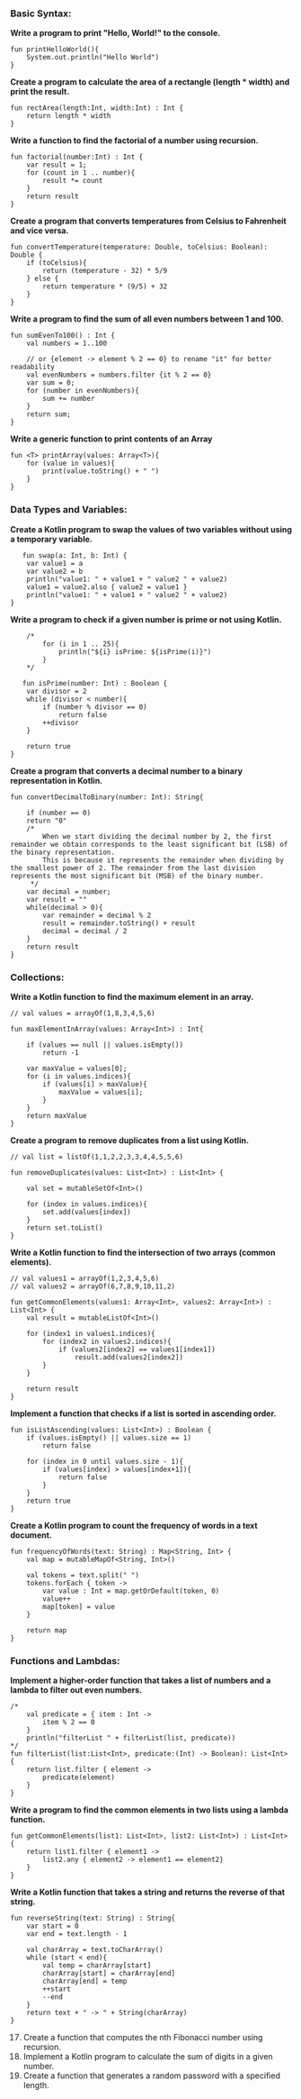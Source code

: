 

### Basic Syntax:

**Write a program to print "Hello, World!" to the console.**
```
fun printHelloWorld(){
    System.out.println("Hello World")
}
```

**Create a program to calculate the area of a rectangle (length * width) and print the result.**
```
fun rectArea(length:Int, width:Int) : Int {
    return length * width
}
```   

**Write a function to find the factorial of a number using recursion.**
```
fun factorial(number:Int) : Int {
    var result = 1;
    for (count in 1 .. number){
        result *= count
    }
    return result
}
```
**Create a program that converts temperatures from Celsius to Fahrenheit and vice versa.**
```
fun convertTemperature(temperature: Double, toCelsius: Boolean): Double {
    if (toCelsius){
        return (temperature - 32) * 5/9
    } else {
        return temperature * (9/5) + 32 
    }
}
```

**Write a program to find the sum of all even numbers between 1 and 100.**
```
fun sumEvenTo100() : Int {
    val numbers = 1..100

    // or {element -> element % 2 == 0} to rename "it" for better readability
    val evenNumbers = numbers.filter {it % 2 == 0}  
    var sum = 0;
    for (number in evenNumbers){
        sum += number
    }
    return sum;
}
```

**Write a generic function to print contents of an Array**
```
fun <T> printArray(values: Array<T>){
    for (value in values){
        print(value.toString() + " ")
    }
}
```

### Data Types and Variables:

**Create a Kotlin program to swap the values of two variables without using a temporary variable.**
```
   fun swap(a: Int, b: Int) {
    var value1 = a
    var value2 = b
    println("value1: " + value1 + " value2 " + value2)
    value1 = value2.also { value2 = value1 }
    println("value1: " + value1 + " value2 " + value2)
}
```
**Write a program to check if a given number is prime or not using Kotlin.**
```
    /*
        for (i in 1 .. 25){
            println("${i} isPrime: ${isPrime(i)}")
        }
    */

   fun isPrime(number: Int) : Boolean {
    var divisor = 2
    while (divisor < number){
        if (number % divisor == 0)
            return false
        ++divisor
    }

    return true
}
```

**Create a program that converts a decimal number to a binary representation in Kotlin.**
```
fun convertDecimalToBinary(number: Int): String{
    
    if (number == 0)
    return "0"
    /*
        When we start dividing the decimal number by 2, the first remainder we obtain corresponds to the least significant bit (LSB) of the binary representation. 
        This is because it represents the remainder when dividing by the smallest power of 2. The remainder from the last division represents the most significant bit (MSB) of the binary number.
     */
    var decimal = number;
    var result = ""
    while(decimal > 0){
        var remainder = decimal % 2
        result = remainder.toString() + result
        decimal = decimal / 2
    }
    return result
}
```


### Collections:

**Write a Kotlin function to find the maximum element in an array.**
```
// val values = arrayOf(1,8,3,4,5,6)

fun maxElementInArray(values: Array<Int>) : Int{

    if (values == null || values.isEmpty())
        return -1

    var maxValue = values[0];
    for (i in values.indices){
        if (values[i] > maxValue){
            maxValue = values[i];
        }
    }
    return maxValue
}
```
**Create a program to remove duplicates from a list using Kotlin.**
```
// val list = listOf(1,1,2,2,3,3,4,4,5,5,6)

fun removeDuplicates(values: List<Int>) : List<Int> {

    val set = mutableSetOf<Int>()

    for (index in values.indices){
        set.add(values[index])
    }
    return set.toList()
}
```

**Write a Kotlin function to find the intersection of two arrays (common elements).**
```
// val values1 = arrayOf(1,2,3,4,5,6)
// val values2 = arrayOf(6,7,8,9,10,11,2)

fun getCommonElements(values1: Array<Int>, values2: Array<Int>) : List<Int> {
    val result = mutableListOf<Int>()

    for (index1 in values1.indices){
        for (index2 in values2.indices){
            if (values2[index2] == values1[index1])
                result.add(values2[index2])
        }
    }

    return result
}
```

**Implement a function that checks if a list is sorted in ascending order.**
```
fun isListAscending(values: List<Int>) : Boolean {
    if (values.isEmpty() || values.size == 1)
        return false

    for (index in 0 until values.size - 1){
        if (values[index] > values[index+1]){
            return false
        }
    }
    return true
}
```

**Create a Kotlin program to count the frequency of words in a text document.**
```
fun frequencyOfWords(text: String) : Map<String, Int> {
    val map = mutableMapOf<String, Int>()

    val tokens = text.split(" ")
    tokens.forEach { token -> 
        var value : Int = map.getOrDefault(token, 0)
        value++
        map[token] = value
    }

    return map
}
```

### Functions and Lambdas:

**Implement a higher-order function that takes a list of numbers and a lambda to filter out even numbers.**
```
/*
    val predicate = { item : Int ->
        item % 2 == 0
    }
    println("filterList " + filterList(list, predicate))
*/
fun filterList(list:List<Int>, predicate:(Int) -> Boolean): List<Int> {
    return list.filter { element -> 
        predicate(element)
    }
}
```

**Write a program to find the common elements in two lists using a lambda function.**
```
fun getCommonElements(list1: List<Int>, list2: List<Int>) : List<Int> {
    return list1.filter { element1 ->
        list2.any { element2 -> element1 == element2}
    }
}
```

**Write a Kotlin function that takes a string and returns the reverse of that string.**
```
fun reverseString(text: String) : String{
    var start = 0
    var end = text.length - 1

    val charArray = text.toCharArray()
    while (start < end){
        val temp = charArray[start]
        charArray[start] = charArray[end]
        charArray[end] = temp
        ++start
        --end
    }
    return text + " -> " + String(charArray)
}
```
17. Create a function that computes the nth Fibonacci number using recursion.
19. Implement a Kotlin program to calculate the sum of digits in a given number.
20. Create a function that generates a random password with a specified length.
